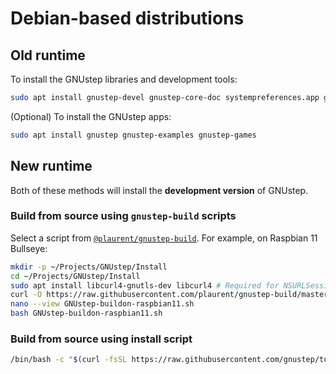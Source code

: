# Debian-based distributions

## Old runtime

To install the GNUstep libraries and development tools:
```bash
sudo apt install gnustep-devel gnustep-core-doc systempreferences.app gworkspace.app
```
(Optional) To install the GNUstep apps:
```bash
sudo apt install gnustep gnustep-examples gnustep-games
```

## New runtime

Both of these methods will install the **development version** of GNUstep.

### Build from source using `gnustep-build` scripts

Select a script from [`@plaurent/gnustep-build`](https://github.com/plaurent/gnustep-build). For example, on Raspbian 11 Bullseye:

```bash
mkdir -p ~/Projects/GNUstep/Install
cd ~/Projects/GNUstep/Install
sudo apt install libcurl4-gnutls-dev libcurl4 # Required for NSURLSession, which is required for networking
curl -O https://raw.githubusercontent.com/plaurent/gnustep-build/master/raspbian-11-clang-11.0-runtime-2.1-ARM/GNUstep-buildon-raspbian11.sh
nano --view GNUstep-buildon-raspbian11.sh
bash GNUstep-buildon-raspbian11.sh
```

### Build from source using install script

```bash
/bin/bash -c "$(curl -fsSL https://raw.githubusercontent.com/gnustep/tools-scripts/master/gnustep-web-install)"
```